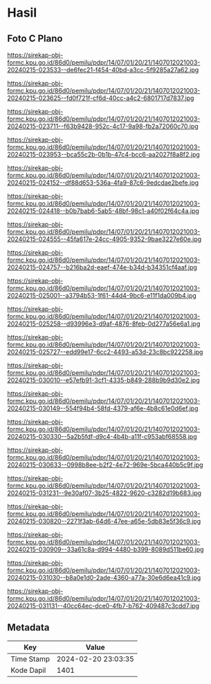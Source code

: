 # Hasil

## Foto C Plano

https://sirekap-obj-formc.kpu.go.id/86d0/pemilu/pdpr/14/07/01/20/21/1407012021003-20240215-023533--de6fec21-f454-40bd-a3cc-5f9285a27a62.jpg

https://sirekap-obj-formc.kpu.go.id/86d0/pemilu/pdpr/14/07/01/20/21/1407012021003-20240215-023625--fd0f721f-cf6d-40cc-a4c2-6801717d7837.jpg

https://sirekap-obj-formc.kpu.go.id/86d0/pemilu/pdpr/14/07/01/20/21/1407012021003-20240215-023711--f63b9428-952c-4c17-9a98-fb2a72060c70.jpg

https://sirekap-obj-formc.kpu.go.id/86d0/pemilu/pdpr/14/07/01/20/21/1407012021003-20240215-023953--bca55c2b-0b1b-47c4-bcc6-aa2027f8a8f2.jpg

https://sirekap-obj-formc.kpu.go.id/86d0/pemilu/pdpr/14/07/01/20/21/1407012021003-20240215-024152--df88d653-536a-4fa9-87c6-9edcdae2befe.jpg

https://sirekap-obj-formc.kpu.go.id/86d0/pemilu/pdpr/14/07/01/20/21/1407012021003-20240215-024418--b0b7bab6-5ab5-48bf-98c1-a40f02f64c4a.jpg

https://sirekap-obj-formc.kpu.go.id/86d0/pemilu/pdpr/14/07/01/20/21/1407012021003-20240215-024555--45fa617e-24cc-4905-9352-9bae3227e60e.jpg

https://sirekap-obj-formc.kpu.go.id/86d0/pemilu/pdpr/14/07/01/20/21/1407012021003-20240215-024757--b216ba2d-eaef-474e-b34d-b34351cf4aaf.jpg

https://sirekap-obj-formc.kpu.go.id/86d0/pemilu/pdpr/14/07/01/20/21/1407012021003-20240215-025001--a3794b53-1f61-44d4-9bc6-e11f1da009b4.jpg

https://sirekap-obj-formc.kpu.go.id/86d0/pemilu/pdpr/14/07/01/20/21/1407012021003-20240215-025258--d93996e3-d9af-4876-8feb-0d277a56e6a1.jpg

https://sirekap-obj-formc.kpu.go.id/86d0/pemilu/pdpr/14/07/01/20/21/1407012021003-20240215-025727--edd99e17-6cc2-4493-a53d-23c8bc922258.jpg

https://sirekap-obj-formc.kpu.go.id/86d0/pemilu/pdpr/14/07/01/20/21/1407012021003-20240215-030010--e57efb91-3cf1-4335-b849-288b9b9d30e2.jpg

https://sirekap-obj-formc.kpu.go.id/86d0/pemilu/pdpr/14/07/01/20/21/1407012021003-20240215-030149--554f94b4-58fd-4379-af6e-4b8c61e0d6ef.jpg

https://sirekap-obj-formc.kpu.go.id/86d0/pemilu/pdpr/14/07/01/20/21/1407012021003-20240215-030330--5a2b5fdf-d9c4-4b4b-a11f-c953abf68558.jpg

https://sirekap-obj-formc.kpu.go.id/86d0/pemilu/pdpr/14/07/01/20/21/1407012021003-20240215-030633--0998b8ee-b2f2-4e72-969e-5bca440b5c9f.jpg

https://sirekap-obj-formc.kpu.go.id/86d0/pemilu/pdpr/14/07/01/20/21/1407012021003-20240215-031231--9e30af07-3b25-4822-9620-c3282d19b683.jpg

https://sirekap-obj-formc.kpu.go.id/86d0/pemilu/pdpr/14/07/01/20/21/1407012021003-20240215-030820--2271f3ab-64d6-47ee-a65e-5db83e5f36c9.jpg

https://sirekap-obj-formc.kpu.go.id/86d0/pemilu/pdpr/14/07/01/20/21/1407012021003-20240215-030909--33a61c8a-d994-4480-b399-8089d511be60.jpg

https://sirekap-obj-formc.kpu.go.id/86d0/pemilu/pdpr/14/07/01/20/21/1407012021003-20240215-031030--b8a0e1d0-2ade-4360-a77a-30e6d6ea41c9.jpg

https://sirekap-obj-formc.kpu.go.id/86d0/pemilu/pdpr/14/07/01/20/21/1407012021003-20240215-031131--40cc64ec-dce0-4fb7-b762-409487c3cdd7.jpg


## Metadata

| Key        | Value               |
| ---------- | ------------------- |
| Time Stamp | 2024-02-20 23:03:35 |
| Kode Dapil | 1401                |



